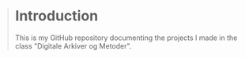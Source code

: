 ># Introduction
> This is my GitHub repository documenting the projects I made in the class "Digitale Arkiver og Metoder".
